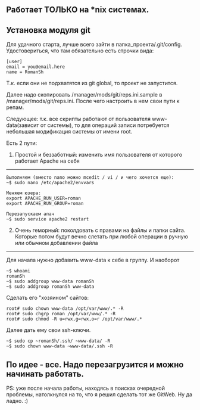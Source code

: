 Работает ТОЛЬКО на *nix системах.
-------------------

Установка модуля git
-------------------

Для удачного старта, лучше всего зайти в папка_проекта/.git/config. Удостовериться, что там обязательно есть строчки вида:
~~~
[user]
email = you@email.here
name = RomanSh
~~~ 
Т.к. если они не подхватятся из git global, то проект не запустится.

Далее надо скопировать /manager/mods/git/reps.ini.sample в /manager/mods/git/reps.ini. После чего настроить в нем свои пути к репам.

Следующее: т.к. все скрипты работают от пользователя www-data(зависит от системы), то для операций записи потребуется небольшая модификация системы от имени root.

Есть 2 пути: 

1. Простой и беззаботный: изменить имя пользователя от которого работает Apache на себя
---

~~~
Выполняем (вместо nano можно mcedit / vi / и чего хочется еще):
~$ sudo nano /etc/apache2/envvars

Меняем юзера:
export APACHE_RUN_USER=roman
export APACHE_RUN_GROUP=roman

Перезапускаем апач
~$ sudo service apache2 restart
~~~

2. Очень геморный: поколдовать с правами на файлы и папки сайта. Которые потом будут вечно слетать при любой операции в ручную или обычном добавлении файла
---

Для начала нужно добавить www-data к себе в группу. И наоборот

~~~
~$ whoami
romanSh
~$ sudo addgroup www-data romanSh
~$ sudo addgroup romanSh www-data 
~~~

Сделать его "хозяином" сайтов:
~~~
root# sudo chown www-data /opt/var/www/.* -R
root# sudo chgrp roman /opt/var/www/.* -R
root# sudo chmod -R u=rwx,g=rwx,o=r /opt/var/www/.*
~~~

Далее дать ему свои ssh-ключи.
~~~
~$ sudo cp ~romanSh/.ssh/ ~www-data/ -R
~$ sudo chown www-data ~www-data/.ssh -R
~~~

По идее - все. Надо перезагрузится и можно начинать работать.
---


PS: уже после начала работы, находясь в поисках очередной проблемы, натолкнулся на то, что я решил сделать тот же GitWeb.
Ну да ладно.
:)
